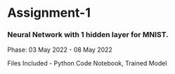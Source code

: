 # Assignment-1
### Neural Network with 1 hidden layer for MNIST.

Phase: 03 May 2022 - 08 May 2022

Files Included - Python Code Notebook, Trained Model
